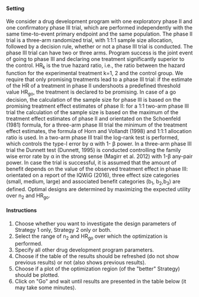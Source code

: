 #### Setting
We consider a drug development program with one exploratory phase II and one confirmatory phase III trial, which are performed independently with the same time-to-event primary endpoint and the same population. The phase II trial is a three-arm randomized trial, with 1:1:1 sample size allocation, followed by a decision rule, whether or not a phase III trial is conducted. The phase III trial can have two or three arms. Program success is the joint event of going to phase III and declaring one treatment significantly superior to the control. HR<sub>k</sub> is the true hazard ratio, i.e., the ratio between the hazard function for the experimental treatment k=1, 2 and the control group. We require that only promising treatments lead to a phase III trial: if the estimate of the HR of a treatment in phase II undershoots a predefined threshold value HR<sub>go</sub>, the treatment is declared to be promising. In case of a go decision, the calculation of the sample size for phase III is based on the promising treatment effect estimates of phase II: for a 1:1 two-arm phase III trial the calculation of the sample size is based on the maximum of the treatment effect estimates of phase II and orientated on the Schoenfeld (1981) formula, for a three-arm phase III trial the minimum of the treatment effect estimates, the formula of Horn and Vollandt (1998) and 1:1:1 allocation ratio is used. In a two-arm phase III trail the log-rank test is performed, which controls the type-I error by &alpha; with 1- &beta; power. In a three-arm phase III trial the Dunnett test (Dunnett, 1995) is conducted controlling the family wise error rate by &alpha; in the strong sense (Magirr et al. 2012) with 1-&beta; any-pair power. In case the trial is successful, it is assumed that the amount of benefit depends on the value of the observed treatment effect in phase III: orientated on a report of the IQWiG (2016), three effect size categories (small, medium, large) and associated benefit categories (b<sub>1</sub>, b<sub>2</sub>,b<sub>3</sub>) are defined. Optimal designs are determined by maximizing the expected utility over n<sub>2</sub> and HR<sub>go</sub>.

#### Instructions
1. Choose whether you want to investigate the design parameters of Strategy 1 only, Strategy 2 only or both.
2. Select the range of n<sub>2</sub> and HR<sub>go</sub> over which the optimization is performed.
3. Specify all other drug development program parameters.
4. Choose if the table of the results should be refreshed (do not show previous results) or not (also shows previous results).
5. Choose if a plot of the optimization region (of the "better" Strategy) should be plotted.
6. Click on "Go" and wait until results are presented in the table below (it may take some minutes).


